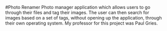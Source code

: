 #Photo Renamer
Photo manager application which allows users to go through their files and tag their images. The user can then search for images based on a set of tags, without opening up the application, through their own operating system. My professor for this project was Paul Gries.
